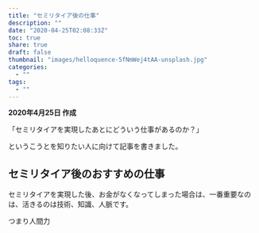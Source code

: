 ```yaml
---
title: "セミリタイア後の仕事"
description: ""
date: "2020-04-25T02:08:33Z"
toc: true
share: true
draft: false
thumbnail: "images/helloquence-5fNmWej4tAA-unsplash.jpg"
categories:
  - ""
tags:
  - ""
---
```


**2020年4月25日 作成**

「セミリタイアを実現したあとにどういう仕事があるのか？」

というこうとを知りたい人に向けて記事を書きました。

<!--more-->

## セミリタイア後のおすすめの仕事

セミリタイアを実現した後、お金がなくなってしまった場合は、一番重要なのは、活きるのは技術、知識、人脈です。　　

つまり人間力
